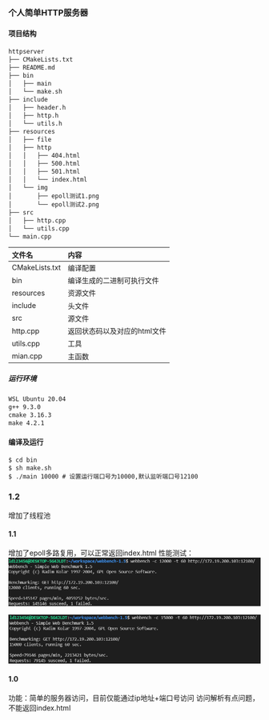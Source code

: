 ### 个人简单HTTP服务器

#### 项目结构

```
httpserver
├── CMakeLists.txt
├── README.md
├── bin
│   ├── main
│   └── make.sh
├── include
│   ├── header.h
│   ├── http.h
│   └── utils.h
├── resources
│   ├── file
│   ├── http
│   │   ├── 404.html
│   │   ├── 500.html
│   │   ├── 501.html
│   │   └── index.html
│   └── img
│       ├── epoll测试1.png
│       └── epoll测试2.png
├── src
│   ├── http.cpp
│   └── utils.cpp
└── main.cpp
```

|文件名|内容|
|:--|:--|
|CMakeLists.txt|编译配置|
|bin|编译生成的二进制可执行文件|
|resources|资源文件|
|include|头文件|
|src|源文件|
|http.cpp|返回状态码以及对应的html文件|
|utils.cpp|工具|
|mian.cpp|主函数|


##### 运行环境
```
WSL Ubuntu 20.04
g++ 9.3.0
cmake 3.16.3
make 4.2.1
```

#### 编译及运行
```shell
$ cd bin
$ sh make.sh
$ ./main 10000 # 设置运行端口号为10000,默认监听端口号12100
```



### 1.2
增加了线程池


#### 1.1
增加了epoll多路复用，可以正常返回index.html
性能测试：
![](https://github.com/foregic/myhttp/blob/main/resources/img/epoll%E6%B5%8B%E8%AF%951.png)

![](https://github.com/foregic/myhttp/blob/main/resources/img/epoll%E6%B5%8B%E8%AF%952.png)

#### 1.0
功能：简单的服务器访问，目前仅能通过ip地址+端口号访问
访问解析有点问题，不能返回index.html




